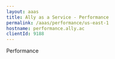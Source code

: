 ```yaml
---
layout: aaas
title: Ally as a Service - Performance
permalink: /aaas/performance/us-east-1
hostname: performance.ally.ac
clientId: 9188
---
```

Performance